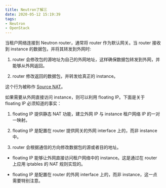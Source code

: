 ```yaml
---
title: Neutron了解三
date: 2020-05-12 15:19:39
tags: 
- Neutron 
- OpenStack
---
```


当租户网络连接到 Neutron router，通常将 router 作为默认网关。当 router 接收到 instance 的数据包，并将其转发到外网时:

1. router 会修改包的源地址为自己的外网地址，这样确保数据包转发到外网，并能够从外网返回。



2. router 修改返回的数据包，并转发给真正的 instance。



这个行为被称作 [Source NAT](http://mp.weixin.qq.com/s?__biz=MzIwMTM5MjUwMg==&mid=2653587316&idx=1&sn=114abfc48e6984309507e523d1548cad&chksm=8d308f6dba47067b5b206331fdbc2391dc508e50697ea26a4012e11763d391dc1f3e1117ff13&scene=21#wechat_redirect)。



如果需要从外网直接访问 instance，则可以利用 floating IP。下面是关于 floating IP 必须知道的事实：



1. floating IP 提供静态 NAT 功能，建立外网 IP 与 instance 租户网络 IP 的一对一映射。



2. floating IP 是配置在 router 提供网关的外网 interface 上的，而非 instance 中。



3. router 会根据通信的方向修改数据包的源或者目的地址。



- floating IP 能够让外网直接访问租户网络中的 instance。这是通过在 router 上应用 iptables 的 NAT 规则实现的。



- floating IP 是配置在 router 的外网 interface 上的，而非 instance，这一点需要特别注意。